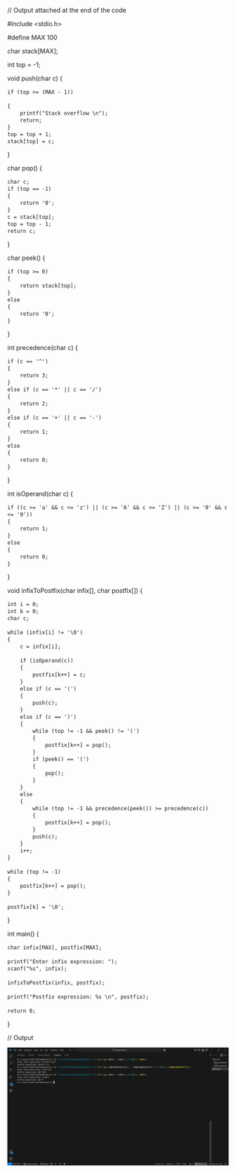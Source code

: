 // Output attached at the end of the code

#include <stdio.h>

#define MAX 100

char stack[MAX];

int top = -1;

void push(char c) {

    if (top >= (MAX - 1))
    
    {
        printf("Stack overflow \n");
        return;
    }
    top = top + 1;
    stack[top] = c;
}

char pop() {

    char c;    
    if (top == -1)
    {
        return '0';
    }
    c = stack[top];
    top = top - 1;
    return c;
}

char peek() {

    if (top >= 0)
    {
        return stack[top];
    }
    else
    {
        return '0';
    }
}

int precedence(char c) {

    if (c == '^')
    {
        return 3;
    }
    else if (c == '*' || c == '/')
    {
        return 2;
    }
    else if (c == '+' || c == '-')
    {
        return 1;
    }
    else
    {
        return 0;
    }
}

int isOperand(char c) {

    if ((c >= 'a' && c <= 'z') || (c >= 'A' && c <= 'Z') || (c >= '0' && c <= '9'))
    {
        return 1;
    }
    else
    {
        return 0;
    }
}

void infixToPostfix(char infix[], char postfix[]) {

    int i = 0;
    int k = 0;
    char c;

    while (infix[i] != '\0')
    {
        c = infix[i];

        if (isOperand(c))
        {
            postfix[k++] = c;
        }
        else if (c == '(')
        {
            push(c);
        }
        else if (c == ')')
        {
            while (top != -1 && peek() != '(')
            {
                postfix[k++] = pop();
            }
            if (peek() == '(')
            {
                pop();
            }
        }
        else
        {
            while (top != -1 && precedence(peek()) >= precedence(c))
            {
                postfix[k++] = pop();
            }
            push(c);
        }
        i++;
    }

    while (top != -1)
    {
        postfix[k++] = pop();
    }

    postfix[k] = '\0';
}

int main() {

    char infix[MAX], postfix[MAX];

    printf("Enter infix expression: ");
    scanf("%s", infix);

    infixToPostfix(infix, postfix);

    printf("Postfix expression: %s \n", postfix);

    return 0;
}

// Output

![DSLAB2_OUTPUT](DSLAB2_OUTPUT.png)



